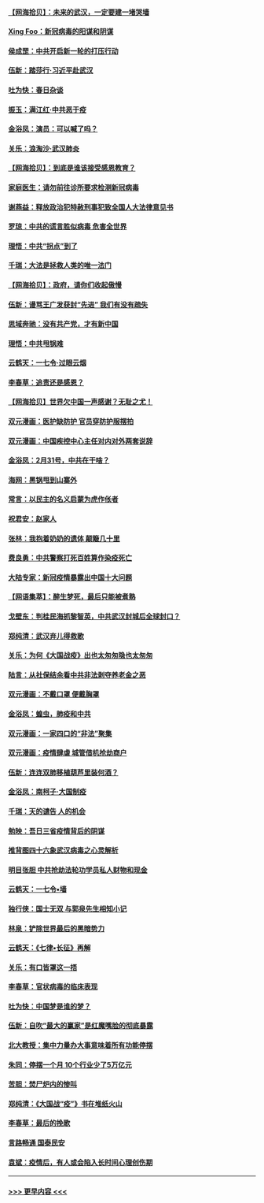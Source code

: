 #### [【网海拾贝】：未来的武汉，一定要建一堵哭墙](../pages/nsc993/n11938684.md?t=03140302) 
#### [Xing Foo：新冠病毒的阳谋和阴谋](../pages/nsc993/n11936086.md?t=03140302) 
#### [侯成罡：中共开启新一轮的打压行动](../pages/nsc993/n11935730.md?t=03140302) 
#### [伍新：踏莎行‧习近平赴武汉](../pages/nsc993/n11935157.md?t=03140302) 
#### [吐为快：春日杂谈](../pages/nsc993/n11934776.md?t=03140302) 
#### [振玉：满江红‧中共恶于疫](../pages/nsc993/n11934647.md?t=03140302) 
#### [金浴凤：演员：可以喊了吗？](../pages/nsc993/n11934602.md?t=03140302) 
#### [关乐：浪淘沙·武汉肺炎](../pages/nsc993/n11931792.md?t=03140302) 
#### [【网海拾贝】：到底是谁该接受感恩教育？](../pages/nsc993/n11931552.md?t=03140302) 
#### [家庭医生：请勿前往诊所要求检测新冠病毒](../pages/nsc993/n11929190.md?t=03140302) 
#### [谢燕益：释放政治犯特赦刑事犯致全国人大法律意见书](../pages/nsc993/n11928978.md?t=03140302) 
#### [罗琼：中共的谎言胜似病毒 危害全世界](../pages/nsc993/n11922636.md?t=03140302) 
#### [理悟：中共“拐点”到了](../pages/nsc993/n11928496.md?t=03140302) 
#### [千瑞：大法是拯救人类的唯一法门](../pages/nsc993/n11927637.md?t=03140302) 
#### [【网海拾贝】：政府，请你们收起傲慢](../pages/nsc993/n11926932.md?t=03140302) 
#### [伍新：谩骂王广发获封“先进” 我们有没有疏失](../pages/nsc993/n11926101.md?t=03140302) 
#### [思域奔驰：没有共产党，才有新中国](../pages/nsc993/n11926058.md?t=03140302) 
#### [理悟：中共甩锅难](../pages/nsc993/n11925355.md?t=03140302) 
#### [云鹤天：一七令·过眼云烟](../pages/nsc993/n11925284.md?t=03140302) 
#### [李春草：追责还是感恩？](../pages/nsc993/n11925274.md?t=03140302) 
#### [【网海拾贝】世界欠中国一声感谢？无耻之尤！](../pages/nsc993/n11925239.md?t=03140302) 
#### [双元漫画：医护缺防护 官员穿防护服摆拍](../pages/nsc993/n11923899.md?t=03140302) 
#### [双元漫画：中国疾控中心主任对内对外两套说辞](../pages/nsc993/n11921994.md?t=03140302) 
#### [金浴凤：2月31号，中共在干啥？](../pages/nsc993/n11922706.md?t=03140302) 
#### [海网：黑锅甩到山寨外](../pages/nsc993/n11922688.md?t=03140302) 
#### [常言：以民主的名义启蒙为虎作伥者](../pages/nsc993/n11922217.md?t=03140302) 
#### [祝君安：赵家人](../pages/nsc993/n11922209.md?t=03140302) 
#### [张林：我抱着奶奶的遗体 颠簸几十里](../pages/nsc993/n11920945.md?t=03140302) 
#### [费良勇：中共警察打死百姓算作染疫死亡](../pages/nsc993/n11919264.md?t=03140302) 
#### [大陆专家：新冠疫情暴露出中国十大问题](../pages/nsc993/n11919187.md?t=03140302) 
#### [【网语集萃】：醉生梦死，最后只能被煮熟](../pages/nsc993/n11918994.md?t=03140302) 
#### [戈壁东：判桂民海抓黎智英，中共武汉封城后全球封口？](../pages/nsc993/n11917982.md?t=03140302) 
#### [郑纯清：武汉弃儿得救歌](../pages/nsc993/n11917881.md?t=03140302) 
#### [关乐：为何《大国战疫》出也太匆匆隐也太匆匆](../pages/nsc993/n11917792.md?t=03140302) 
#### [陆言：从社保结余看中共非法剥夺养老金之恶](../pages/nsc993/n11917084.md?t=03140302) 
#### [双元漫画：不戴口罩 便戴胸罩](../pages/nsc993/n11916447.md?t=03140302) 
#### [金浴凤：蝗虫，肺疫和中共](../pages/nsc993/n11916904.md?t=03140302) 
#### [双元漫画：一家四口的“非法”聚集](../pages/nsc993/n11916378.md?t=03140302) 
#### [双元漫画：疫情肆虐 城管借机抢劫商户](../pages/nsc993/n11916310.md?t=03140302) 
#### [伍新：连连双肺移植葫芦里装何酒？](../pages/nsc993/n11913667.md?t=03140302) 
#### [金浴凤：南柯子·大国制疫](../pages/nsc993/n11913657.md?t=03140302) 
#### [千瑞：天的谴告  人的机会](../pages/nsc993/n11913309.md?t=03140302) 
#### [勉映：吾日三省疫情背后的阴谋](../pages/nsc993/n11913079.md?t=03140302) 
#### [推背图四十六象武汉病毒之心灵解析](../pages/nsc993/n11911761.md?t=03140302) 
#### [明目张胆 中共抢劫法轮功学员私人财物和现金](../pages/nsc993/n11910262.md?t=03140302) 
#### [云鹤天：一七令▪墙](../pages/nsc993/n11910627.md?t=03140302) 
#### [独行侠：国士无双 与郭泉先生相知小记](../pages/nsc993/n11910613.md?t=03140302) 
#### [林泉：铲除世界最后的黑暗势力](../pages/nsc993/n11909320.md?t=03140302) 
#### [云鹤天：《七律▪长征》再解](../pages/nsc993/n11909327.md?t=03140302) 
#### [关乐：有口皆罩这一捂](../pages/nsc993/n11908393.md?t=03140302) 
#### [李春草：官状病毒的临床表现](../pages/nsc993/n11908339.md?t=03140302) 
#### [吐为快：中国梦是谁的梦？](../pages/nsc993/n11906564.md?t=03140302) 
#### [伍新：自吹“最大的赢家”是红魔嘴脸的彻底暴露](../pages/nsc993/n11906407.md?t=03140302) 
#### [北大教授：集中力量办大事意味着所有功能停摆](../pages/nsc993/n11904800.md?t=03140302) 
#### [朱同：停摆一个月 10个行业少了5万亿元](../pages/nsc993/n11904498.md?t=03140302) 
#### [苦胆：焚尸炉内的惨叫](../pages/nsc993/n11904479.md?t=03140302) 
#### [郑纯清：《大国战“疫”》书在堆纸火山](../pages/nsc993/n11904450.md?t=03140302) 
#### [李春草：最后的挽歌](../pages/nsc993/n11904441.md?t=03140302) 
#### [言路畅通 国泰民安](../pages/nsc993/n11904222.md?t=03140302) 
#### [袁斌：疫情后，有人或会陷入长时间心理创伤期](../pages/nsc993/n11901514.md?t=03140302) 

----
#### [ >>> 更早内容 <<< ](../indexes/nsc993-earlier.md)
